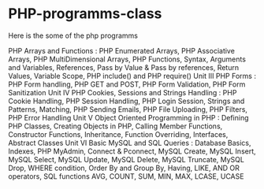 # PHP-programms-class
Here is the some of the php programms 



PHP Arrays and Functions : PHP Enumerated Arrays, PHP Associative Arrays, PHP MultiDimensional Arrays, PHP Functions, Syntax, Arguments and Variables, References, Pass by Value &
Pass by references, Return Values, Variable Scope, PHP include() and PHP require()
Unit III
PHP Forms : PHP Form handling, PHP GET and POST, PHP Form Validation, PHP Form Sanitization
Unit IV
PHP Cookies, Sessions and Strings Handling : PHP Cookie Handling, PHP Session Handling, PHP
Login Session, Strings and Patterns, Matching, PHP Sending Emails, PHP File Uploading, PHP Filters,
PHP Error Handling
Unit V
Object Oriented Programming in PHP : Defining PHP Classes, Creating Objects in PHP, Calling
Member Functions, Constructor Functions, Inheritance, Function Overriding, Interfaces, Abstract
Classes
Unit VI
Basic MySQL and SQL Queries : Database Basics, Indexes, PHP MyAdmin, Connect & Pconnect,
MySQL Create, MySQL Insert, MySQL Select, MySQL Update, MySQL Delete, MySQL Truncate, MySQL
Drop, WHERE condition, Order By and Group By, Having, LIKE, AND OR operators, SQL functions
AVG, COUNT, SUM, MIN, MAX, LCASE, UCASE
